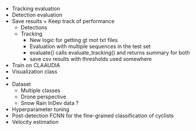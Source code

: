 
- Tracking evaluation 
- Detection evaluation
- Save results + Keep track of performance
    - Detections 
    - Tracking 
        - New logic for getting gt mot txt files
        - Evaluation with multiple sequences in the test set
        - evaluate() calls evaluate_tracking() and returns summary for both 
        - save csv results with thresholds used somewhere
- Train on CLAAUDIA
- Visualization class
- 
- Dataset
    - Multiple classes
    - Drone perspective
    - Snow Rain InDev data ? 
- Hyperparameter tuning
- Post-detection FCNN for the fine-grained classification of cyclists
- Velocity estimation
